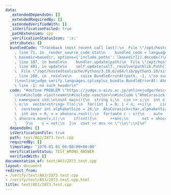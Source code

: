 ```yaml
---
data:
  _extendedDependsOn: []
  _extendedRequiredBy: []
  _extendedVerifiedWith: []
  _isVerificationFailed: true
  _pathExtension: cpp
  _verificationStatusIcon: ':x:'
  attributes: {}
  bundledCode: "Traceback (most recent call last):\n  File \"/opt/hostedtoolcache/Python/3.10.6/x64/lib/python3.10/site-packages/onlinejudge_verify/documentation/build.py\"\
    , line 71, in _render_source_code_stat\n    bundled_code = language.bundle(stat.path,\
    \ basedir=basedir, options={'include_paths': [basedir]}).decode()\n  File \"/opt/hostedtoolcache/Python/3.10.6/x64/lib/python3.10/site-packages/onlinejudge_verify/languages/cplusplus.py\"\
    , line 187, in bundle\n    bundler.update(path)\n  File \"/opt/hostedtoolcache/Python/3.10.6/x64/lib/python3.10/site-packages/onlinejudge_verify/languages/cplusplus_bundle.py\"\
    , line 401, in update\n    self.update(self._resolve(pathlib.Path(included), included_from=path))\n\
    \  File \"/opt/hostedtoolcache/Python/3.10.6/x64/lib/python3.10/site-packages/onlinejudge_verify/languages/cplusplus_bundle.py\"\
    , line 260, in _resolve\n    raise BundleErrorAt(path, -1, \"no such header\"\
    )\nonlinejudge_verify.languages.cplusplus_bundle.BundleErrorAt: AhoCorasick.cpp:\
    \ line -1: no such header\n"
  code: "#define PROBLEM \"https://judge.u-aizu.ac.jp/onlinejudge/description.jsp?id=2873&lang=ja\"\
    \n\n#include <iostream>\n#include <vector>\n#include \"AhoCorasick.cpp\"\n\nusing\
    \ namespace std;\n\nint main(){\n  string s;\n  cin >> s;\n  int n;\n  cin >>\
    \ n;\n  vector<string> T(n);\n  for(int i = 0; i < n; ++i)\n    cin >> T[i];\n\
    \  constexpr int alphabetSize = 26;\n  AhoCorasick<char,alphabetSize,'a'> ahocora(T);\n\
    \  int ans = 0, v = ahocora.root();\n  for(auto c : s){\n    auto [cnt,nxt] =\
    \ ahocora.move(v,c);\n    if(cnt){\n      ++ans;\n      nxt = ahocora.root();\n\
    \    }\n    v = nxt;\n  }\n  cout << ans << \"\\n\";\n}\n"
  dependsOn: []
  isVerificationFile: true
  path: test/AOJ/2873.test.cpp
  requiredBy: []
  timestamp: '1970-01-01 00:00:00+00:00'
  verificationStatus: TEST_WRONG_ANSWER
  verifiedWith: []
documentation_of: test/AOJ/2873.test.cpp
layout: document
redirect_from:
- /verify/test/AOJ/2873.test.cpp
- /verify/test/AOJ/2873.test.cpp.html
title: test/AOJ/2873.test.cpp
---
```

